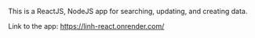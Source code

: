 This is a ReactJS, NodeJS app for searching, updating, and creating data.

Link to the app: https://linh-react.onrender.com/
